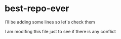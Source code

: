 # best-repo-ever

I´ll be adding some lines so let´s check them

I am modifing this file just to see if there is any conflict
